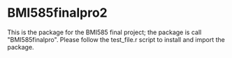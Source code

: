 # BMI585finalpro2
This is the package for the BMI585 final project; the package is call "BMI585finalpro". 
Please follow the test_file.r script to install and import the package.
